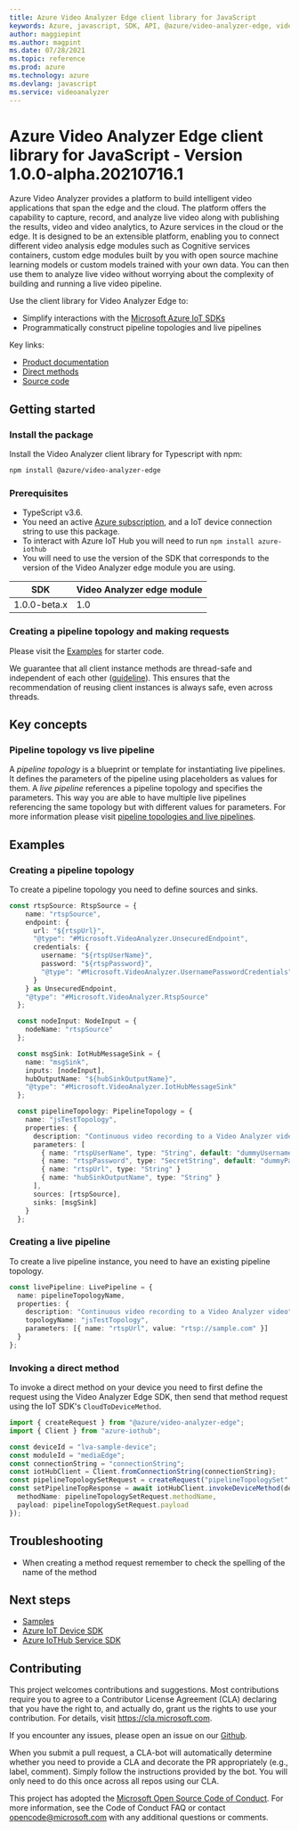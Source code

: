 ```yaml
---
title: Azure Video Analyzer Edge client library for JavaScript
keywords: Azure, javascript, SDK, API, @azure/video-analyzer-edge, videoanalyzer
author: maggiepint
ms.author: magpint
ms.date: 07/28/2021
ms.topic: reference
ms.prod: azure
ms.technology: azure
ms.devlang: javascript
ms.service: videoanalyzer
---
```


# Azure Video Analyzer Edge client library for JavaScript - Version 1.0.0-alpha.20210716.1 


Azure Video Analyzer provides a platform to build intelligent video applications that span the edge and the cloud. The platform offers the capability to capture, record, and analyze live video along with publishing the results, video and video analytics, to Azure services in the cloud or the edge. It is designed to be an extensible platform, enabling you to connect different video analysis edge modules such as Cognitive services containers, custom edge modules built by you with open source machine learning models or custom models trained with your own data. You can then use them to analyze live video without worrying about the complexity of building and running a live video pipeline.

Use the client library for Video Analyzer Edge to:

-  Simplify interactions with the [Microsoft Azure IoT SDKs](https://github.com/azure/azure-iot-sdks)
-  Programmatically construct pipeline topologies and live pipelines

Key links:
- [Product documentation][doc_product]
- [Direct methods][doc_direct_methods] 
- [Source code][source]

## Getting started

### Install the package

Install the Video Analyzer client library for Typescript with npm:

```bash
npm install @azure/video-analyzer-edge
```

### Prerequisites

-  TypeScript v3.6.
-  You need an active [Azure subscription][azure_sub], and a IoT device connection string to use this package.
-  To interact with Azure IoT Hub you will need to run `npm install azure-iothub`
-  You will need to use the version of the SDK that corresponds to the version of the Video Analyzer edge module you are using.

  | SDK          | Video Analyzer edge module |
  | ------------ | -------------------------- |
  | 1.0.0-beta.x | 1.0                        |

### Creating a pipeline topology and making requests

Please visit the [Examples](#examples) for starter code.

We guarantee that all client instance methods are thread-safe and independent of each other ([guideline](https://azure.github.io/azure-sdk/dotnet_introduction.html#dotnet-service-methods-thread-safety)). This ensures that the recommendation of reusing client instances is always safe, even across threads.

## Key concepts

### Pipeline topology vs live pipeline

A _pipeline topology_ is a blueprint or template for instantiating live pipelines. It defines the parameters of the pipeline using placeholders as values for them. A _live pipeline_ references a pipeline topology and specifies the parameters. This way you are able to have multiple live pipelines referencing the same topology but with different values for parameters. For more information please visit [pipeline topologies and live pipelines][doc_pipelines].

## Examples

### Creating a pipeline topology

To create a pipeline topology you need to define sources and sinks.

```typescript
const rtspSource: RtspSource = {
    name: "rtspSource",
    endpoint: {
      url: "${rtspUrl}",
      "@type": "#Microsoft.VideoAnalyzer.UnsecuredEndpoint",
      credentials: {
        username: "${rtspUserName}",
        password: "${rtspPassword}",
        "@type": "#Microsoft.VideoAnalyzer.UsernamePasswordCredentials"
      }
    } as UnsecuredEndpoint,
    "@type": "#Microsoft.VideoAnalyzer.RtspSource"
  };

  const nodeInput: NodeInput = {
    nodeName: "rtspSource"
  };

  const msgSink: IotHubMessageSink = {
    name: "msgSink",
    inputs: [nodeInput],
    hubOutputName: "${hubSinkOutputName}",
    "@type": "#Microsoft.VideoAnalyzer.IotHubMessageSink"
  };

  const pipelineTopology: PipelineTopology = {
    name: "jsTestTopology",
    properties: {
      description: "Continuous video recording to a Video Analyzer video",
      parameters: [
        { name: "rtspUserName", type: "String", default: "dummyUsername" },
        { name: "rtspPassword", type: "SecretString", default: "dummyPassword" },
        { name: "rtspUrl", type: "String" }
        { name: "hubSinkOutputName", type: "String" }
      ],
      sources: [rtspSource],
      sinks: [msgSink]
    }
  };

```

### Creating a live pipeline

To create a live pipeline instance, you need to have an existing pipeline topology.

```typescript
const livePipeline: LivePipeline = {
  name: pipelineTopologyName,
  properties: {
    description: "Continuous video recording to a Video Analyzer video",
    topologyName: "jsTestTopology",
    parameters: [{ name: "rtspUrl", value: "rtsp://sample.com" }]
  }
};
```

### Invoking a direct method

To invoke a direct method on your device you need to first define the request using the Video Analyzer Edge SDK, then send that method request using the IoT SDK's `CloudToDeviceMethod`.

```typescript
import { createRequest } from "@azure/video-analyzer-edge";
import { Client } from "azure-iothub";

const deviceId = "lva-sample-device";
const moduleId = "mediaEdge";
const connectionString = "connectionString";
const iotHubClient = Client.fromConnectionString(connectionString);
const pipelineTopologySetRequest = createRequest("pipelineTopologySet", pipelineTopology);
const setPipelineTopResponse = await iotHubClient.invokeDeviceMethod(deviceId, moduleId, {
  methodName: pipelineTopologySetRequest.methodName,
  payload: pipelineTopologySetRequest.payload
});
```

## Troubleshooting

-  When creating a method request remember to check the spelling of the name of the method

## Next steps

-  [Samples][samples]
-  [Azure IoT Device SDK][iot-device-sdk]
-  [Azure IoTHub Service SDK][iot-hub-sdk]

## Contributing

This project welcomes contributions and suggestions. Most contributions require
you to agree to a Contributor License Agreement (CLA) declaring that you have
the right to, and actually do, grant us the rights to use your contribution.
For details, visit https://cla.microsoft.com.

If you encounter any issues, please open an issue on our [Github][github-page-issues].

When you submit a pull request, a CLA-bot will automatically determine whether
you need to provide a CLA and decorate the PR appropriately (e.g., label,
comment). Simply follow the instructions provided by the bot. You will only
need to do this once across all repos using our CLA.

This project has adopted the
[Microsoft Open Source Code of Conduct][code_of_conduct]. For more information,
see the Code of Conduct FAQ or contact opencode@microsoft.com with any
additional questions or comments.

<!-- LINKS -->

[azure_cli]: https://docs.microsoft.com/cli/azure
[azure_sub]: https://azure.microsoft.com/free/
[cla]: https://cla.microsoft.com
[code_of_conduct]: https://opensource.microsoft.com/codeofconduct/
[coc_faq]: https://opensource.microsoft.com/codeofconduct/faq/
[coc_contact]: mailto:opencode@microsoft.com

[source]: https://aka.ms/ava/sdk/client/js/source
[samples]: https://aka.ms/video-analyzer-sample
[package]: https://aka.ms/ava/sdk/client/js
[doc_direct_methods]: https://go.microsoft.com/fwlink/?linkid=2162396
[doc_product]: https://go.microsoft.com/fwlink/?linkid=2162396
[doc_pipelines]: https://go.microsoft.com/fwlink/?linkid=2162396
[iot-device-sdk]: https://www.npmjs.com/package/azure-iot-device
[iot-hub-sdk]: https://github.com/Azure/azure-iot-sdk-node
[github-page-issues]: https://github.com/Azure/azure-sdk-for-js/issues

